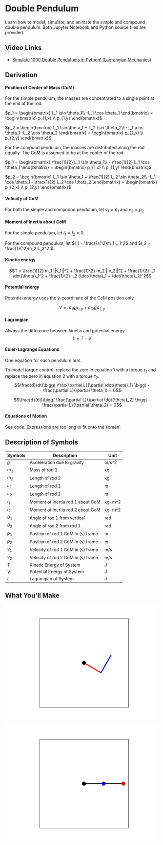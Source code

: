 # Double Pendulum
Learn how to model, simulate, and animate the simple and compound double pendulum. Both Jupyter Notebook and Python source files are provided.

## Video Links
- [Simulate 1000 Double Pendulums in Python! (Lagrangian Mechanics)](https://youtu.be/sxL3KQgFLcI)

## Derivation



#### Position of Center of Mass (CoM)
For the simple pendulum, the masses are concentrated to a single point at the end of the rod.

$`p_1 = \begin{bmatrix} L_1 \sin \theta_1\\ -L_1 \cos \theta_1 \end{bmatrix} = \begin{bmatrix} p_{1,x} \\ p_{1,y} \end{bmatrix}`$

$`p_2 = \begin{bmatrix} L_1 \sin \theta_1 + L_2 \sin \theta_2\\ -L_1 \cos \theta_1 -L_2 \cos \theta_2 \end{bmatrix} = \begin{bmatrix} p_{2,x} \\ p_{2,y} \end{bmatrix}`$

For the compond pendulum, the masses are distributed along the rod equally. The CoM is assumed to be at the center of the rod.

$`p_1 = \begin{bmatrix} \frac{1}{2} L_1 \sin \theta_1\\ - \frac{1}{2} L_1 \cos \theta_1 \end{bmatrix} = \begin{bmatrix} p_{1,x} \\ p_{1,y} \end{bmatrix}`$

$`p_2 = \begin{bmatrix} L_1 \sin \theta_1 + \frac{1}{2} L_2 \sin \theta_2\\ -L_1 \cos \theta_1 - \frac{1}{2} L_2 \cos \theta_2 \end{bmatrix} = \begin{bmatrix} p_{2,x} \\ p_{2,y} \end{bmatrix}`$

#### Velocity of CoM
For both the simple and compound pendulum, let $`v_1 = \dot{p}_1`$ and $`v_2 = \dot{p}_2`$

#### Moment of Inertia about CoM
For the simple pendulum, let
$I_1 = I_2 = 0$. 

For the compound pendulum, let 
$I_1 = \frac{1}{12}m_1 L_1^2$ and $I_2 = \frac{1}{12}m_2 L_2^2 $.

#### Kinetic energy
$$T = \frac{1}{2} m_1 ||v_1||^2 +  \frac{1}{2} m_2 ||v_2||^2 +  \frac{1}{2} I_1 \dot{\theta}_1^2 + \frac{1}{2} I_2 (\dot{\theta}_1 + \dot{\theta}_2)^2$$

#### Potential energy
Potential energy uses the y-coordinate of the CoM position only.

$$V = m_1 g p_{1,y} + m_2 g p_{2,y}$$

#### Lagrangian
Always the difference between kinetic and potential energy.
$$L = T - V$$

#### Euler-Lagrange Equations
One equation for each pendulum arm. 

To model torque control, replace the zero in equation 1 with a torque $\tau_1$ and replace the zero in equation 2 with a torque $\tau_2$.
$$\frac{d}{dt}\bigg( \frac{\partial L}{\partial \dot{\theta}_1} \bigg) - \frac{\partial L}{\partial \theta_1} = 0$$

$$\frac{d}{dt}\bigg( \frac{\partial L}{\partial \dot{\theta}_2} \bigg) - \frac{\partial L}{\partial \theta_2} = 0$$

#### Equations of Motion
See code. Expressions are too long to fit onto the screen!

## Description of Symbols
| Symbols  | Description | Unit |
| ------------- | ------------- | ------------- |
| $g$  | Acceleration due to gravity | m/s^2  |
| $m_1$  | Mass of rod 1 | kg  |
| $m_2$  | Length of rod 2 | kg |
| $L_1$  | Length of rod 1 | m |
| $L_2$  | Length of rod 2 | m |
| $I_1$  | Moment of inertia rod 1 about CoM | kg-m^2 |
| $I_2$  | Moment of inertia rod 2 about CoM | kg-m^2 |
| $\theta_1$  | Angle of rod 1 from vertical | rad |
| $\theta_2$  | Angle of rod 2 from rod 1 | rad |
| $p_1$  | Position of rod 1 CoM in {s} frame | m |
| $p_2$  | Position of rod 2 CoM in {s} frame | m |
| $v_1$  | Velocity of rod 1 CoM in {s} frame | m/s |
| $v_2$  | Velocity of rod 2 CoM in {s} frame | m/s |
| $T$  | Kinetic Energy of System | J |
| $V$  | Potential Energy of System | J |
| $L$  | Lagrangian of System | J |


## What You'll Make
<p align="center">
  <img src="double_compound_pend.gif" />
</p>
<p align="center">
  <img src="simple_double_pend.gif" />
</p>

